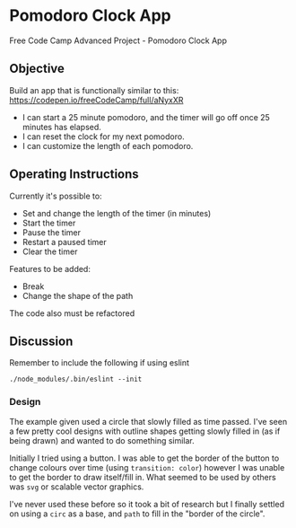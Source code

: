 # Pomodoro Clock App

Free Code Camp Advanced Project - Pomodoro Clock App

## Objective

Build an app that is functionally similar to this: https://codepen.io/freeCodeCamp/full/aNyxXR

* I can start a 25 minute pomodoro, and the timer will go off once 25 minutes has elapsed.
* I can reset the clock for my next pomodoro.
* I can customize the length of each pomodoro.

## Operating Instructions

<!-- <img src="" width="450" alt=""> -->
Currently it's possible to:
* Set and change the length of the timer (in minutes)
* Start the timer
* Pause the timer
* Restart a paused timer
* Clear the timer

Features to be added:
* Break
* Change the shape of the path

The code also must be refactored


## Discussion

Remember to include the following if using eslint
```
./node_modules/.bin/eslint --init
```
### Design

The example given used a circle that slowly filled as time passed. I've seen a few pretty cool designs with outline shapes getting slowly filled in (as if being drawn) and wanted to do something similar.

Initially I tried using a button. I was able to get the border of the button to change colours over time (using `transition: color`) however I was unable to get the border to draw itself/fill in. What seemed to be used by others was `svg` or scalable vector graphics.

I've never used these before so it took a bit of research but I finally settled on using a `circ` as a base, and `path` to fill in the "border of the circle".

